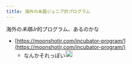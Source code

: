 ```yaml
---
title: 海外の未踏ジュニア的プログラム
---
```


海外の*未踏Jr*的プログラム、あるのかな

* [https://moonshotjr.com/incubator-program/](https://moonshotjr.com/incubator-program/)
  * なんかそれっぽい<img src='https://scrapbox.io/api/pages/blu3mo-public/blu3mo/icon' alt='blu3mo.icon' height="19.5"/>
